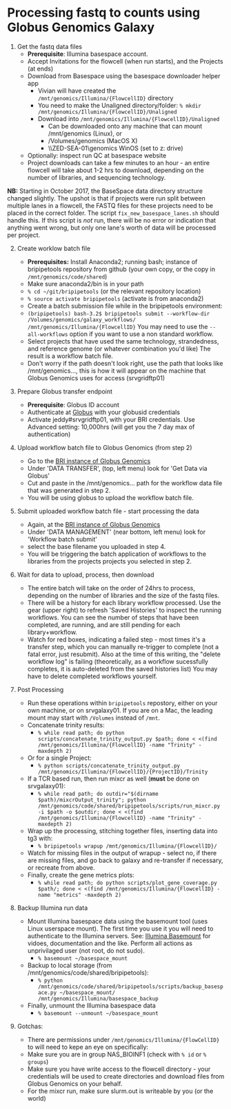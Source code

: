 Processing fastq to counts using Globus Genomics Galaxy
===

1. Get the fastq data files
	+ **Prerequisite**: Illumina basespace account.
	+ Accept Invitations for the flowcell (when run starts), and the Projects (at ends)
	+ Download from Basespace using the basespace downloader helper app
	 	+ Vivian will have created the `/mnt/genomics/Illumina/{FlowcellID}` directory
	 	+ You need to make the Unaligned directory/folder: `% mkdir /mnt/genomics/Illumina/{FlowcellID}/Unaligned`
		+ Download into `/mnt/genomics/Illumina/{FlowcellID}/Unaligned`
			+ Can be downloaded onto any machine that can mount /mnt/genomics (Linux), or 
			+ /Volumes/genomics (MacOS X)
			+ \\\\ZED-SEA-01\genomics WinOS (set to z: drive)
	+ Optionally: inspect run QC at basespace website
	+ Project downloads can take a few minutes to an hour - an entire flowcell will take about 1-2 hrs to download, depending on the number of libraries, and sequencing technology.
	
**NB:** Starting in October 2017, the BaseSpace data directory structure changed slightly. The upshot is that if projects were run split between multiple lanes in a flowcell, the FASTQ files for these projects need to be placed in the correct folder. The script `fix_new_basespace_lanes.sh` should handle this. If this script is _not_ run, there will be no error or indication that anything went wrong, but only one lane's worth of data will be processed per project.

2. Create worklow batch file
	+ **Prerequisites:** Install Anaconda2; running bash; instance of bripipetools repository from github (your own copy, or the copy in `/mnt/genomics/code/shared`)
	+ Make sure anaconda2/bin is in your path
	+ `% cd ~/git/bripipetools` (or the relevant repository location)
	+ `% source activate bripipetools` (activate is from anaconda2)
	+ Create a batch submission file while in the bripipetools environment:
	+ `(bripipetools) bash-3.2$ bripipetools submit --workflow-dir /Volumes/genomics/galaxy_workflows/ /mnt/genomics/Illumina/{FlowcellID}` You may need to use the `--all-workflows` option if you want to use a non standard workflow.
	+ Select projects that have used the same technology, strandedness, and reference genome (or  whatever combination you'd like)  The result is a workflow batch file.
	+ Don't worry if the path doesn't look right, use the path that looks like /mnt/genomics..., this is how it will appear on the machine that Globus Genomics uses for access (srvgridftp01)

3. Prepare Globus transfer endpoint
	+ **Prerequisite**: Globus ID account
	+ Authenticate at [Globus](https://www.globus.org/app/transfer) with your globusid credentials
	+ Activate jeddy#srvgridftp01, with your BRI credentials.  Use Advanced setting: 10,000hrs (will get you the 7 day max of authentication)

4. Upload workflow batch file to Globus Genomics (from step 2)
	+ Go to the [BRI instance of Globus Genomics](https://benaroyaresearch.globusgenomics.org/)
	+ Under 'DATA TRANSFER', (top, left menu) look for 'Get Data via Globus'
	+ Cut and paste in the /mnt/genomics... path for the workflow data file that was generated in step 2.
	+ You will be using globus to upload the workflow batch file.

5. Submit uploaded workflow batch file - start processing the data
	+ Again, at the [BRI instance of Globus Genomics](https://benaroyaresearch.globusgenomics.org/)
	+ Under 'DATA MANAGEMENT' (near bottom, left menu) look for 'Workflow batch submit'
	+ select the base filename you uploaded in step 4.
	+ You will be triggering the batch application of workflows to the libraries from the projects projects you selected in step 2.

6. Wait for data to upload, process, then download
	+ The entire batch will take on the order of 24hrs to process, depending on the number of libraries and the size of the fastq files.
	+ There will be a history for each library workflow processed.  Use the gear (upper right) to refresh 'Saved Histories' to inspect the running workflows. You can see the number of steps that have been completed, are running, and are still pending for each library+workflow.
	+ Watch for red boxes, indicating a failed step - most times it's a transfer step, which you can manually re-trigger to complete (not a fatal error, just resubmit).  Also at the time of this writing, the "delete workflow log" is failing (theoretically, as a workflow sucessfully completes, it is auto-deleted from the saved histories list)  You may have to delete completed workflows yourself.

7. Post Processing
	+ Run these operations within `bripipetools` repostory, either on your own machine, or on srvgalaxy01.  If you are on a Mac, the leading mount may start with `/Volumes` instead of `/mnt`.
	+ Concatenate trinity results:
		+ `% while read path; do python scripts/concatenate_trinity_output.py $path; done < <(find /mnt/genomics/Illumina/{FlowcellID} -name "Trinity" -maxdepth 2)`
	+ Or for a single Project:
		+ `% python scripts/concatenate_trinity_output.py /mnt/genomics/Illumina/{FlowcellID}/{ProjectID}/Trinity`
	+ If a TCR based run, then run mixcr as well (**must** be done on srvgalaxy01):
		+ `% while read path; do outdir="$(dirname $path)/mixcrOutput_trinity"; python /mnt/genomics/code/shared/bripipetools/scripts/run_mixcr.py -i $path -o $outdir; done < <(find /mnt/genomics/Illumina/{FlowcellID} -name "Trinity" -maxdepth 2)`
	+ Wrap up the processing, stitching together files, inserting data into tg3 with:
		+ `% bripipetools wrapup /mnt/genomics/Illumina/{FlowcellID}/`
	+ Watch for missing files in the output of wrapup - select no, if there are missing files, and go back to galaxy and re-transfer if necessary, or recreate from above.
	+ Finally, create the gene metrics plots:
		+ `% while read path; do python scripts/plot_gene_coverage.py $path/; done < <(find /mnt/genomics/Illumina/{FlowcellID} -name "metrics" -maxdepth 2)`

8. Backup Illumina run data
	+  Mount Illumina basespace data using the basemount tool (uses Linux userspace mount). The first time you use it you will need to authenticate to the Illumina servers.  See: [Illumina Basemount](https://basemount.basespace.illumina.com/) for vidoes, documentation and the like. Perform all actions as unprivilaged user (not root, do not sudo).
		+ `% basemount ~/basespace_mount`
	+ Backup to local storage (from /mnt/genomics/code/shared/bripipetools):
		+ `% python /mnt/genomics/code/shared/bripipetools/scripts/backup_basespace.py ~/basespace_mount/ /mnt/genomics/Illumina/basespace_backup`
	+ Finally, unmount the Illumina basespace data
		+ `% basemount --unmount ~/basespace_mount`
9. Gotchas:
	+ There are permissions under `/mnt/genomics/Illumina/{FlowCellID}` to will need to kepe an eye on specifically:
	+ Make sure you are in group NAS_BIOINF1 (check with `% id` or `% groups`)
	+ Make sure you have write access to the flowcell directory - your credentials will be used to create directories and download files from Globus Genomics on your behalf.
	+ For the mixcr run, make sure slurm.out is writeable by you (or the world) 
